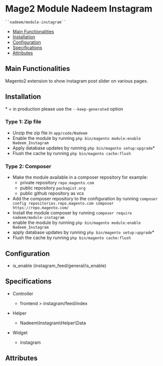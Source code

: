 # Mage2 Module Nadeem Instagram

    ``nadeem/module-instagram``

 - [Main Functionalities](#markdown-header-main-functionalities)
 - [Installation](#markdown-header-installation)
 - [Configuration](#markdown-header-configuration)
 - [Specifications](#markdown-header-specifications)
 - [Attributes](#markdown-header-attributes)


## Main Functionalities
Magento2 extension to show instagram post slider on various pages.

## Installation
\* = in production please use the `--keep-generated` option

### Type 1: Zip file

 - Unzip the zip file in `app/code/Nadeem`
 - Enable the module by running `php bin/magento module:enable Nadeem_Instagram`
 - Apply database updates by running `php bin/magento setup:upgrade`\*
 - Flush the cache by running `php bin/magento cache:flush`

### Type 2: Composer

 - Make the module available in a composer repository for example:
    - private repository `repo.magento.com`
    - public repository `packagist.org`
    - public github repository as vcs
 - Add the composer repository to the configuration by running `composer config repositories.repo.magento.com composer https://repo.magento.com/`
 - Install the module composer by running `composer require nadeem/module-instagram`
 - enable the module by running `php bin/magento module:enable Nadeem_Instagram`
 - apply database updates by running `php bin/magento setup:upgrade`\*
 - Flush the cache by running `php bin/magento cache:flush`


## Configuration

 - is_enable (instagram_feed/general/is_enable)


## Specifications

 - Controller
	- frontend > instagram/feed/index

 - Helper
	- Nadeem\Instagram\Helper\Data

 - Widget
	- instagram


## Attributes



